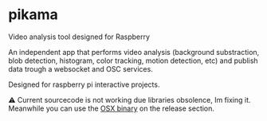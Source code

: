 # pikama

Video analysis tool designed for Raspberry

An independent app that performs video analysis (background substraction, blob detection, histogram, color tracking, motion detection, etc) and publish data trough a websocket and OSC services.

Designed for raspberry pi interactive projects.

⚠️ Current sourcecode is not working due libraries obsolence, Im fixing it. 
Meanwhile you can use the [OSX binary](https://github.com/luistoledo/pikama/releases/tag/v1.1.0) on the release section.



